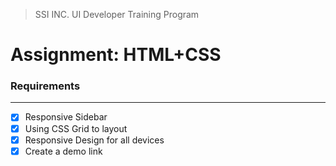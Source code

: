 > SSI INC. UI Developer Training Program
# Assignment: HTML+CSS


### Requirements
---

- [x] Responsive Sidebar
- [x] Using CSS Grid to layout
- [x] Responsive Design for all devices
- [x] Create a demo link
